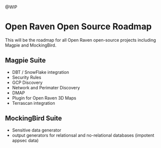 @WIP

# Open Raven Open Source Roadmap 
This will be the roadmap for all Open Raven open-source projects including Magpie and MockingBird. 


## Magpie Suite

- DBT / SnowFlake integration 
- Security Rules
- GCP Discovery
- Network and Perimater Discovery 
- DMAP 
- Plugin for Open Raven 3D Maps
- Terrascan integration 


## MockingBird Suite
- Sensitive data generator 
- output generators for relationsal and no-relational databases (impotent appsec data) 


